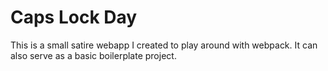 # Caps Lock Day
This is a small satire webapp I created to play around with webpack. It can also serve as a basic boilerplate project.

